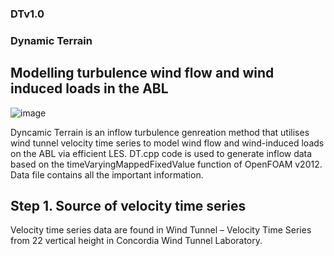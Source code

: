 ### DTv1.0

### Dynamic Terrain
## Modelling turbulence wind flow and wind induced loads in the ABL
![image](https://github.com/user-attachments/assets/fda57768-f382-4f1f-b939-7ca63dc95214)

Dyncamic Terrain is an inflow turbulence genreation method that utilises wind tunnel velocity time series to model wind flow and wind-induced loads on the ABL via efficient LES.
DT.cpp code is used to generate inflow data based on the timeVaryingMappedFixedValue function of OpenFOAM v2012. 
Data file contains all the important information.

## Step 1. Source of velocity time series
Velocity time series data are found in Wind Tunnel – Velocity Time Series from 22 vertical height in Concordia Wind Tunnel Laboratory.


